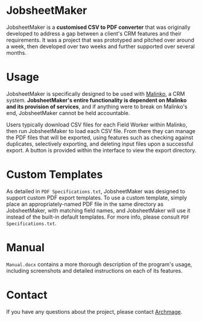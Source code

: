 # JobsheetMaker
JobsheetMaker is a **customised CSV to PDF converter** that was originally developed to address a gap between a client's CRM features and their requirements. It was a project that was prototyped and pitched over around a week, then developed over two weeks and further supported over several months.

# Usage
JobsheetMaker is specifically designed to be used with [Malinko](http://www.malinkoapp.com/), a CRM system. **JobsheetMaker's entire functionality is dependent on Malinko and its provision of services**, and if anything were to break on Malinko's end, JobsheetMaker cannot be held accountable.

Users typically download CSV files for each Field Worker within Malinko, then run JobsheetMaker to load each CSV file. From there they can manage the PDF files that will be exported, using features such as checking against duplicates, selectively exporting, and deleting input files upon a successful export. A button is provided within the interface to view the export directory.

# Custom Templates
As detailed in `PDF Specifications.txt`, JobsheetMaker was designed to support custom PDF export templates. To use a custom template, simply place an appropriately-named PDF file in the same directory as JobsheetMaker, with matching field names, and JobsheetMaker will use it instead of the built-in default templates. For more info, please consult `PDF Specifications.txt`.

# Manual
`Manual.docx` contains a more thorough description of the program's usage, including screenshots and detailed instructions on each of its features.

# Contact
If you have any questions about the project, please contact [Archmage](https://github.com/archmage).